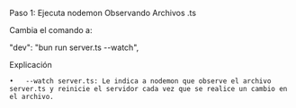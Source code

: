 Paso 1: Ejecuta nodemon Observando Archivos .ts

Cambia el comando a:

"dev": "bun run server.ts --watch",

Explicación

	•	--watch server.ts: Le indica a nodemon que observe el archivo server.ts y reinicie el servidor cada vez que se realice un cambio en el archivo.
